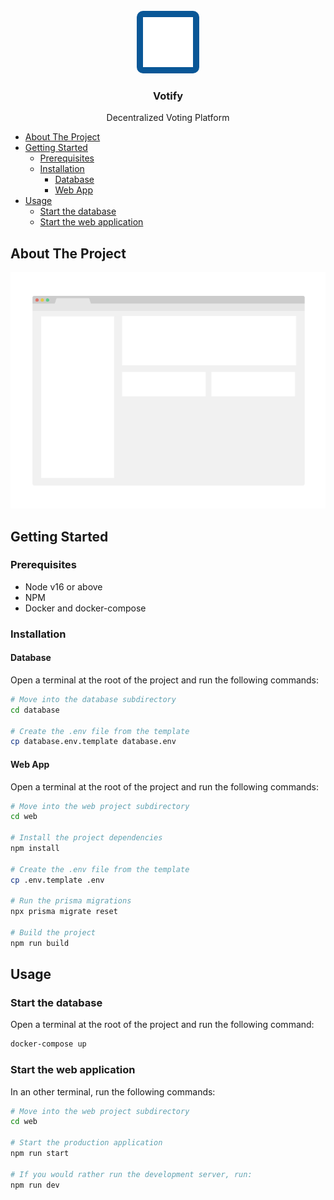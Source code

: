 <div id="top"></div>

<!-- PROJECT LOGO -->
<br />
<div align="center">
  <a href="https://github.com/othneildrew/Best-README-Template">
    <img src="web/public/logo.png" alt="Logo" width="80" height="80" style="background: #095797; padding: 10px; border-radius: 10px;">
  </a>

  <h3 align="center">Votify</h3>

  <p align="center">
    Decentralized Voting Platform
  </p>
</div>

<!-- TABLE OF CONTENTS -->

- [About The Project](#about-the-project)
- [Getting Started](#getting-started)
  - [Prerequisites](#prerequisites)
  - [Installation](#installation)
    - [Database](#database)
    - [Web App](#web-app)
- [Usage](#usage)
  - [Start the database](#start-the-database)
  - [Start the web application](#start-the-web-application)

<!-- ABOUT THE PROJECT -->

## About The Project

[![Product Name Screen Shot][product-screenshot]](https://example.com)

<!-- GETTING STARTED -->

## Getting Started

### Prerequisites

- Node v16 or above
- NPM
- Docker and docker-compose

### Installation

#### Database

Open a terminal at the root of the project and run the following commands:

```sh
# Move into the database subdirectory
cd database

# Create the .env file from the template
cp database.env.template database.env
```

#### Web App

Open a terminal at the root of the project and run the following commands:

```sh
# Move into the web project subdirectory
cd web

# Install the project dependencies
npm install

# Create the .env file from the template
cp .env.template .env

# Run the prisma migrations
npx prisma migrate reset

# Build the project
npm run build
```

<!-- USAGE EXAMPLES -->

## Usage

### Start the database

Open a terminal at the root of the project and run the following command:

```sh
docker-compose up
```

### Start the web application

In an other terminal, run the following commands:

```sh
# Move into the web project subdirectory
cd web

# Start the production application
npm run start

# If you would rather run the development server, run:
npm run dev
```

<!-- MARKDOWN LINKS & IMAGES -->
<!-- https://www.markdownguide.org/basic-syntax/#reference-style-links -->

[product-screenshot]: misc/screenshot.png
